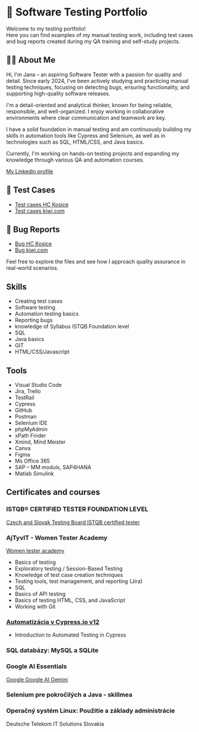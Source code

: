 # 🧪 Software Testing Portfolio

Welcome to my testing portfolio!  
Here you can find examples of my manual testing work, including test cases and bug reports created during my QA training and self-study projects.

## 👩‍💻 About Me

Hi, I'm Jana – an aspiring Software Tester with a passion for quality and detail. Since early 2024, I’ve been actively studying and practicing manual testing techniques, focusing on detecting bugs, ensuring functionality, and supporting high-quality software releases.

I'm a detail-oriented and analytical thinker, known for being reliable, responsible, and well-organized. I enjoy working in collaborative environments where clear communication and teamwork are key.

I have a solid foundation in manual testing and am continuously building my skills in automation tools like Cypress and Selenium, as well as in technologies such as SQL, HTML/CSS, and Java basics.

Currently, I'm working on hands-on testing projects and expanding my knowledge through various QA and automation courses.

[My Linkedin profile](http://www.linkedin.com/in/jana-nalevankova)


## 📄 Test Cases

* [Test cases HC Kosice](https://docs.google.com/spreadsheets/d/1MxqGW4ooQzRsJOCiWaVorg-zSJ5aFQoz/edit?usp=drive_link&ouid=107866234308135780521&rtpof=true&sd=true)
* [Test cases kiwi.com](https://docs.google.com/spreadsheets/d/13I6t1tT1buq52wFUMLby5GCDl-BLSdaU/edit?usp=drive_link&ouid=107866234308135780521&rtpof=true&sd=true)


## 🐞 Bug Reports

* [Bug HC Kosice](https://drive.google.com/file/d/1dOlsEm5JqbKPrauS6IWqTFeBbg3CghBS/view?usp=drive_link)
* [Bug kiwi.com](https://drive.google.com/file/d/155I-YohZ8ZwEFsiolHIkCBTDIpeAH7_H/view?usp=drive_link)

Feel free to explore the files and see how I approach quality assurance in real-world scenarios.

## Skills 

* Creating test cases
*	Software testing
*	Automation testing  basics
*	Reporting bugs
*	knowledge of Syllabus ISTQB Foundation level
*	SQL
*	Java basics
*	GIT
*	HTML/CSS/Javascript


## Tools

*	Visual Studio Code 
*	Jira, Trello 
*	TestRail
*	Cypress 
*	GitHub 
*	Postman 
*	Selenium IDE 
*	phpMyAdmin
*	xPath Finder 
*	Xmind, Mind Meister 
*	Canva
*	Figma 
*	Ms Office 365
*	SAP – MM moduls, SAP4HANA
*	Matlab Simulink

## Certificates and courses


### ISTQB® CERTIFIED TESTER FOUNDATION LEVEL
[Czech and Slovak Testing Board ISTQB certified tester](https://drive.google.com/file/d/1A6KpEFX7lOEmr4DrEloqFSJQXnOH6KK6/view?usp=drive_link)

### AjTyvIT - Women Tester Academy
[Women tester academy](https://ajtyvit.sk/podujatia/women-tester-academy-18/)
*	Basics of testing 
*	Exploratory testing / Session-Based Testing 
*	Knowledge of test case creation techniques 
*	Testing tools, test management, and reporting (Jira) 
*	SQL 
*	Basics of API testing 
*	Basics of testing HTML, CSS, and JavaScript 
*	Working with Git

### [Automatizácia v Cypress.io v12](https://skillmea.sk/student/online-kurzy/test-automatizacia-v-cypress-io/kapitoly/instalacia-a-struktura-cypress-projektu)
*	Introduction to Automated Testing in Cypress

### SQL databázy: MySQL a SQLite

### Google AI Essentials
[Google Google AI Gemini](https://www.coursera.org/account/accomplishments/verify/ACJDYQUOR32V)

### Selenium pre pokročilých a Java - skillmea

### Operačný systém Linux: Použitie a základy administrácie
Deutsche Telekom IT Solutions Slovakia












